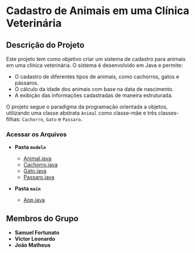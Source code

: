 # Cadastro de Animais em uma Clínica Veterinária

## Descrição do Projeto
Este projeto tem como objetivo criar um sistema de cadastro para animais em uma clínica veterinária. O sistema é desenvolvido em Java e permite:

- O cadastro de diferentes tipos de animais, como cachorros, gatos e pássaros.
- O cálculo da idade dos animais com base na data de nascimento.
- A exibição das informações cadastradas de maneira estruturada.

O projeto segue o paradigma da programação orientada a objetos, utilizando uma classe abstrata `Animal` como classe-mãe e três classes-filhas: `Cachorro`, `Gato` e `Passaro`.



### Acessar os Arquivos
- **Pasta `modelo`**
  - [Animal.java](https://github.com/seu_usuario/seu_repositorio/blob/main/src/modelo/Animal.java)
  - [Cachorro.java](https://github.com/seu_usuario/seu_repositorio/blob/main/src/modelo/Cachorro.java)
  - [Gato.java](https://github.com/seu_usuario/seu_repositorio/blob/main/src/modelo/Gato.java)
  - [Passaro.java](https://github.com/seu_usuario/seu_repositorio/blob/main/src/modelo/Passaro.java)

- **Pasta `main`**
  - [App.java](https://github.com/seu_usuario/seu_repositorio/blob/main/src/main/App.java)


## Membros do Grupo
- **Samuel Fortunato**
- **Victor Leonardo**
- **João Matheus**
